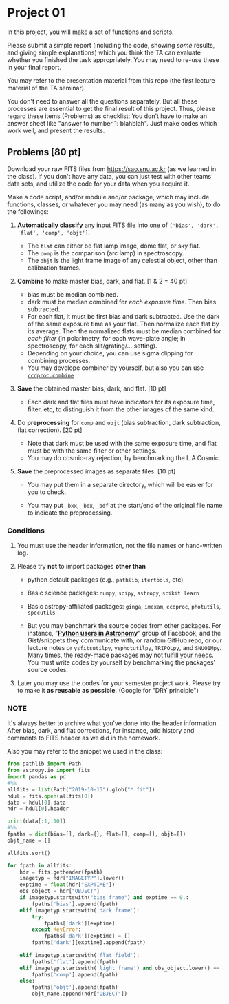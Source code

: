 # Project 01

In this project, you will make a set of functions and scripts. 



Please submit a simple report (including the code, showing *some* results, and giving simple explanations) which you think the TA can evaluate whether you finished the task appropriately. You may need to re-use these in your final report. 

You may refer to the presentation material from this repo (the first lecture material of the TA seminar).



You don't need to answer all the questions separately. But all these processes are essential to get the final result of this project. Thus, please regard these items (Problems) as checklist: You don't have to make an answer sheet like "answer to number 1: blahblah". Just make codes which work well, and present the results.



## Problems [80 pt]

Download your raw FITS files from https://sao.snu.ac.kr (as we learned in the class). If you don't have any data, you can just test with other teams' data sets, and utilize the code for your data when you acquire it.



Make a code script, and/or module and/or package, which may include functions, classes, or whatever you may need (as many as you wish), to do the followings:

1. **Automatically classify** any input FITS file into one of ``['bias', 'dark', 'flat', 'comp', 'objt']``.
   * The ``flat`` can either be flat lamp image, dome flat, or sky flat. 
   * The ``comp`` is the comparison (arc lamp) in spectroscopy. 
   * The ``objt`` is the light frame image of any celestial object, other than calibration frames.
2. **Combine** to make master bias, dark, and flat. [1 & 2 = 40 pt]
   * bias must be median combined. 
   * dark must be median combined for *each exposure time*. Then bias subtracted.
   * For each flat, it must be first bias and dark subtracted. Use the dark of the same exposure time as your flat. Then normalize each flat by its average. Then the normalized flats must be median combined for *each filter* (in polarimetry, for each wave-plate angle; in spectroscopy, for each slit/grating/... setting). 
   * Depending on your choice, you can use sigma clipping for combining processes.
   * You may develope combiner by yourself, but also you can use [``ccdproc.combine``](https://ccdproc.readthedocs.io/en/latest/image_combination.html) 
3. **Save** the obtained master bias, dark, and flat. [10 pt]
   * Each dark and flat files must have indicators for its exposure time, filter, etc, to distinguish it from the other images of the same kind.
4. Do **preprocessing** for `comp` and `objt` (bias subtraction, dark subtraction, flat correction). [20 pt]
   * Note that dark must be used with the same exposure time, and flat must be with the same filter or other settings.
   * You may do cosmic-ray rejection, by benchmarking the L.A.Cosmic.

5. **Save** the preprocessed images as separate files. [10 pt]

   * You may put them in a separate directory, which will be easier for you to check.

   * You may put ``_bxx``, ``_bdx``, ``_bdf`` at the start/end of the original file name to indicate the preprocessing.

### Conditions

1. You must use the header information, not the file names or hand-written log.

2. Please try **not** to import packages **other than**

   * python default packages (e.g., `pathlib`, `itertools`, etc)

   * Basic science packages: ``numpy``, ``scipy``, ``astropy``, ``scikit learn``
   * Basic astropy-affiliated packages: ``ginga``, ``imexam``, ``ccdproc``, ``photutils``, ``specutils``
   * But you may benchmark the source codes from other packages. For instance, "[**Python users in Astronomy**](https://www.facebook.com/groups/astropython/)" group of Facebook, and the Gist/snippets they communicate with, or random GitHub repo, or our lecture notes or ``ysfitsutilpy``, ``ysphotutilpy``, ``TRIPOLpy``, and ``SNUO1Mpy``. Many times, the ready-made packages may not fulfill your needs. You must write codes by yourself by benchmarking the packages' source codes.

3. Later you may use the codes for your semester project work. Please try to make it **as reusable as possible**. (Google for "DRY principle")

### NOTE

It's always better to archive what you've done into the header information. After bias, dark, and flat corrections, for instance, add history and comments to FITS header as we did in the homework.

Also you may refer to the snippet we used in the class:

```python
from pathlib import Path
from astropy.io import fits
import pandas as pd
#%%
allfits = list(Path("2019-10-15").glob("*.fit"))
hdul = fits.open(allfits[0])
data = hdul[0].data
hdr = hdul[0].header

print(data[:1,:10])
#%%
fpaths = dict(bias=[], dark={}, flat=[], comp=[], objt=[])
objt_name = []

allfits.sort()

for fpath in allfits:
    hdr = fits.getheader(fpath)
    imagetyp = hdr["IMAGETYP"].lower()
    exptime = float(hdr["EXPTIME"])
    obs_object = hdr["OBJECT"]
    if imagetyp.startswith("bias frame") and exptime == 0.:
        fpaths['bias'].append(fpath)
    elif imagetyp.startswith('dark frame'):
        try:
            fpaths['dark'][exptime]
        except KeyError:
            fpaths['dark'][exptime] = []
        fpaths['dark'][exptime].append(fpath)
        
    elif imagetyp.startswith('flat field'):
        fpaths['flat'].append(fpath)
    elif imagetyp.startswith('light frame') and obs_object.lower() == 'comp':
        fpaths['comp'].append(fpath)
    else:
        fpaths['objt'].append(fpath)
        objt_name.append(hdr["OBJECT"])
```

